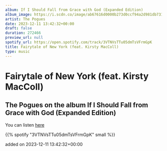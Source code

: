 ```yaml
---
album: If I Should Fall from Grace with God (Expanded Edition)
album_image: https://i.scdn.co/image/ab67616d0000b273d0ccf94a2d981db731f5dab8
artist: The Pogues
date: 2023-12-11 13:42:32+00:00
draft: false
duration: 272466
preview_url: null
spotify_url: https://open.spotify.com/track/3VTNVsTTu05dmTsVFrmGpK
title: Fairytale of New York (feat. Kirsty MacColl)
type: music
---
```



# Fairytale of New York (feat. Kirsty MacColl)

## The Pogues on the album If I Should Fall from Grace with God (Expanded Edition)

You can listen [here](https://open.spotify.com/track/3VTNVsTTu05dmTsVFrmGpK)

{{% spotify "3VTNVsTTu05dmTsVFrmGpK" small %}}

added on 2023-12-11 13:42:32+00:00